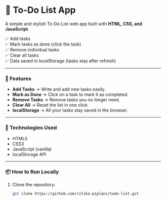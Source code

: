 
# 📝 To-Do List App

A simple and stylish To-Do List web app built with **HTML, CSS, and JavaScript**.

✅ Add tasks  
✅ Mark tasks as done (click the task)  
✅ Remove individual tasks  
✅ Clear all tasks  
✅ Data saved in localStorage (tasks stay after refresh)  

---


### 📂 Features

- **Add Tasks** → Write and add new tasks easily.
- **Mark as Done** → Click on a task to mark it as completed.
- **Remove Tasks** → Remove tasks you no longer need.
- **Clear All** → Reset the list in one click.
- **localStorage** → All your tasks stay saved in the browser.

---

### 🚀 Technologies Used

- HTML5
- CSS3
- JavaScript (vanilla)
- localStorage API

---

### 📦 How to Run Locally

1. Clone the repository:
   ```bash
   git clone https://github.com/ritika-piplani/todo-list.git

